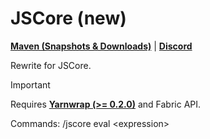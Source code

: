 # JSCore (new)

[**Maven (Snapshots & Downloads)**](https://maven.siri.ws/#/snapshots/ws/siri/jscore) | [**Discord**](https://discord.gg/WAR9aKVFQJ)

Rewrite for JSCore.

> [!IMPORTANT]
> Requires [**Yarnwrap (>= 0.2.0)**](https://github.com/FabricCore/yarnwrap_new) and Fabric API.

Commands: /jscore eval &lt;expression&gt;